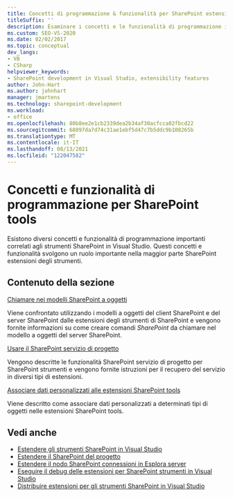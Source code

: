 ```yaml
---
title: Concetti di programmazione & funzionalità per SharePoint estensioni degli strumenti
titleSuffix: ''
description: Esaminare i concetti e le funzionalità di programmazione importanti correlati SharePoint strumenti in Visual Studio, che possono avere un ruolo importante nelle estensioni SharePoint strumenti.
ms.custom: SEO-VS-2020
ms.date: 02/02/2017
ms.topic: conceptual
dev_langs:
- VB
- CSharp
helpviewer_keywords:
- SharePoint development in Visual Studio, extensibility features
author: John-Hart
ms.author: johnhart
manager: jmartens
ms.technology: sharepoint-development
ms.workload:
- office
ms.openlocfilehash: 80b8ee2e1cb2339dea2b34af30acfcca02fbcd22
ms.sourcegitcommit: 68897da7d74c31ae1ebf5d47c7b5ddc9b108265b
ms.translationtype: MT
ms.contentlocale: it-IT
ms.lasthandoff: 08/13/2021
ms.locfileid: "122047582"
---
```

# <a name="programming-concepts-and-features-for-sharepoint-tools-extensions"></a>Concetti e funzionalità di programmazione per SharePoint tools
  Esistono diversi concetti e funzionalità di programmazione importanti correlati agli strumenti SharePoint in Visual Studio. Questi concetti e funzionalità svolgono un ruolo importante nella maggior parte SharePoint estensioni degli strumenti.

## <a name="in-this-section"></a>Contenuto della sezione
 [Chiamare nei modelli SharePoint a oggetti](../sharepoint/calling-into-the-sharepoint-object-models.md)

 Viene confrontato utilizzando i modelli a oggetti del client SharePoint e del server SharePoint dalle estensioni degli strumenti di SharePoint e vengono fornite informazioni su come creare comandi *SharePoint* da chiamare nel modello a oggetti del server SharePoint.

 [Usare il SharePoint servizio di progetto](../sharepoint/using-the-sharepoint-project-service.md)

 Vengono descritte le funzionalità SharePoint servizio di progetto per SharePoint strumenti e vengono fornite istruzioni per il recupero del servizio in diversi tipi di estensioni.

 [Associare dati personalizzati alle estensioni SharePoint tools](../sharepoint/associating-custom-data-with-sharepoint-tools-extensions.md)

 Viene descritto come associare dati personalizzati a determinati tipi di oggetti nelle estensioni SharePoint tools.

## <a name="see-also"></a>Vedi anche
- [Estendere gli strumenti SharePoint in Visual Studio](../sharepoint/extending-the-sharepoint-tools-in-visual-studio.md)
- [Estendere il SharePoint del progetto](../sharepoint/extending-the-sharepoint-project-system.md)
- [Estendere il nodo SharePoint connessioni in Esplora server](../sharepoint/extending-the-sharepoint-connections-node-in-server-explorer.md)
- [Eseguire il debug delle estensioni per SharePoint strumenti in Visual Studio](../sharepoint/debugging-extensions-for-the-sharepoint-tools-in-visual-studio.md)
- [Distribuire estensioni per gli strumenti SharePoint in Visual Studio](../sharepoint/deploying-extensions-for-the-sharepoint-tools-in-visual-studio.md)
